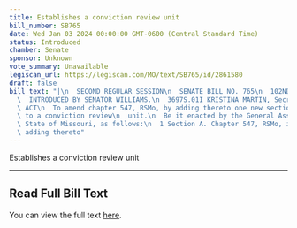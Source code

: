 ```yaml
---
title: Establishes a conviction review unit
bill_number: SB765
date: Wed Jan 03 2024 00:00:00 GMT-0600 (Central Standard Time)
status: Introduced
chamber: Senate
sponsor: Unknown
vote_summary: Unavailable
legiscan_url: https://legiscan.com/MO/text/SB765/id/2861580
draft: false
bill_text: "|\n  SECOND REGULAR SESSION\n  SENATE BILL NO. 765\n  102ND GENERA L ASSEMBLY\n\
  \  INTRODUCED BY SENATOR WILLIAMS.\n  3697S.01I KRISTINA MARTIN, Secretary\n  AN\
  \ ACT\n  To amend chapter 547, RSMo, by adding thereto one new section relating\
  \ to a conviction review\n  unit.\n  Be it enacted by the General Assembly of the\
  \ State of Missouri, as follows:\n  1 Section A. Chapter 547, RSMo, is amended by\
  \ adding thereto"
---
```

Establishes a conviction review unit

---

## Read Full Bill Text

You can view the full text [here](https://legiscan.com/MO/text/SB765/id/2861580).
